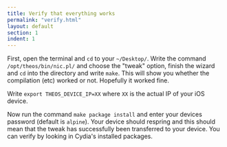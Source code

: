 ```yaml
---
title: Verify that everything works
permalink: "verify.html"
layout: default
section: 1
indent: 1
---
```


First, open the terminal and `cd` to your `~/Desktop/`. Write the command `/opt/theos/bin/nic.pl/` and choose the "tweak" option, finish the wizard and `cd` into the directory and write `make`. This will show you whether the compilation (etc) worked or not. Hopefully it worked fine.

Write `export THEOS_DEVICE_IP=XX` where `XX` is the actual IP of your iOS device.

Now run the command `make package install` and enter your devices password (default is `alpine`). Your device should respring and this should mean that the tweak has successfully been transferred to your device. You can verify by looking in Cydia's installed packages.